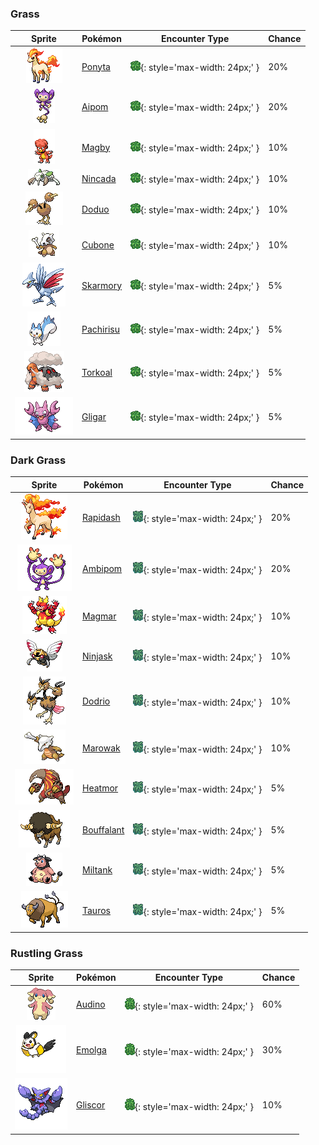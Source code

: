 

### Grass

| Sprite | Pokémon | Encounter Type | Chance |
| :---: | --- | :---: | --- |
| ![ponyta](../assets/sprites/ponyta/front.gif) | [Ponyta](../pokemon/ponyta.md/) | ![Grass](../assets/encounter_types/grass.png){: style='max-width: 24px;' } | 20% |
| ![aipom](../assets/sprites/aipom/front.gif) | [Aipom](../pokemon/aipom.md/) | ![Grass](../assets/encounter_types/grass.png){: style='max-width: 24px;' } | 20% |
| ![magby](../assets/sprites/magby/front.gif) | [Magby](../pokemon/magby.md/) | ![Grass](../assets/encounter_types/grass.png){: style='max-width: 24px;' } | 10% |
| ![nincada](../assets/sprites/nincada/front.gif) | [Nincada](../pokemon/nincada.md/) | ![Grass](../assets/encounter_types/grass.png){: style='max-width: 24px;' } | 10% |
| ![doduo](../assets/sprites/doduo/front.gif) | [Doduo](../pokemon/doduo.md/) | ![Grass](../assets/encounter_types/grass.png){: style='max-width: 24px;' } | 10% |
| ![cubone](../assets/sprites/cubone/front.gif) | [Cubone](../pokemon/cubone.md/) | ![Grass](../assets/encounter_types/grass.png){: style='max-width: 24px;' } | 10% |
| ![skarmory](../assets/sprites/skarmory/front.gif) | [Skarmory](../pokemon/skarmory.md/) | ![Grass](../assets/encounter_types/grass.png){: style='max-width: 24px;' } | 5% |
| ![pachirisu](../assets/sprites/pachirisu/front.gif) | [Pachirisu](../pokemon/pachirisu.md/) | ![Grass](../assets/encounter_types/grass.png){: style='max-width: 24px;' } | 5% |
| ![torkoal](../assets/sprites/torkoal/front.gif) | [Torkoal](../pokemon/torkoal.md/) | ![Grass](../assets/encounter_types/grass.png){: style='max-width: 24px;' } | 5% |
| ![gligar](../assets/sprites/gligar/front.gif) | [Gligar](../pokemon/gligar.md/) | ![Grass](../assets/encounter_types/grass.png){: style='max-width: 24px;' } | 5%

### Dark Grass

| Sprite | Pokémon | Encounter Type | Chance |
| :---: | --- | :---: | --- |
| ![rapidash](../assets/sprites/rapidash/front.gif) | [Rapidash](../pokemon/rapidash.md/) | ![Dark Grass](../assets/encounter_types/dark_grass.png){: style='max-width: 24px;' } | 20% |
| ![ambipom](../assets/sprites/ambipom/front.gif) | [Ambipom](../pokemon/ambipom.md/) | ![Dark Grass](../assets/encounter_types/dark_grass.png){: style='max-width: 24px;' } | 20% |
| ![magmar](../assets/sprites/magmar/front.gif) | [Magmar](../pokemon/magmar.md/) | ![Dark Grass](../assets/encounter_types/dark_grass.png){: style='max-width: 24px;' } | 10% |
| ![ninjask](../assets/sprites/ninjask/front.gif) | [Ninjask](../pokemon/ninjask.md/) | ![Dark Grass](../assets/encounter_types/dark_grass.png){: style='max-width: 24px;' } | 10% |
| ![dodrio](../assets/sprites/dodrio/front.gif) | [Dodrio](../pokemon/dodrio.md/) | ![Dark Grass](../assets/encounter_types/dark_grass.png){: style='max-width: 24px;' } | 10% |
| ![marowak](../assets/sprites/marowak/front.gif) | [Marowak](../pokemon/marowak.md/) | ![Dark Grass](../assets/encounter_types/dark_grass.png){: style='max-width: 24px;' } | 10% |
| ![heatmor](../assets/sprites/heatmor/front.gif) | [Heatmor](../pokemon/heatmor.md/) | ![Dark Grass](../assets/encounter_types/dark_grass.png){: style='max-width: 24px;' } | 5% |
| ![bouffalant](../assets/sprites/bouffalant/front.gif) | [Bouffalant](../pokemon/bouffalant.md/) | ![Dark Grass](../assets/encounter_types/dark_grass.png){: style='max-width: 24px;' } | 5% |
| ![miltank](../assets/sprites/miltank/front.gif) | [Miltank](../pokemon/miltank.md/) | ![Dark Grass](../assets/encounter_types/dark_grass.png){: style='max-width: 24px;' } | 5% |
| ![tauros](../assets/sprites/tauros/front.gif) | [Tauros](../pokemon/tauros.md/) | ![Dark Grass](../assets/encounter_types/dark_grass.png){: style='max-width: 24px;' } | 5%

### Rustling Grass

| Sprite | Pokémon | Encounter Type | Chance |
| :---: | --- | :---: | --- |
| ![audino](../assets/sprites/audino/front.gif) | [Audino](../pokemon/audino.md/) | ![Rustling Grass](../assets/encounter_types/rustling_grass.png){: style='max-width: 24px;' } | 60% |
| ![emolga](../assets/sprites/emolga/front.gif) | [Emolga](../pokemon/emolga.md/) | ![Rustling Grass](../assets/encounter_types/rustling_grass.png){: style='max-width: 24px;' } | 30% |
| ![gliscor](../assets/sprites/gliscor/front.gif) | [Gliscor](../pokemon/gliscor.md/) | ![Rustling Grass](../assets/encounter_types/rustling_grass.png){: style='max-width: 24px;' } | 10% |
